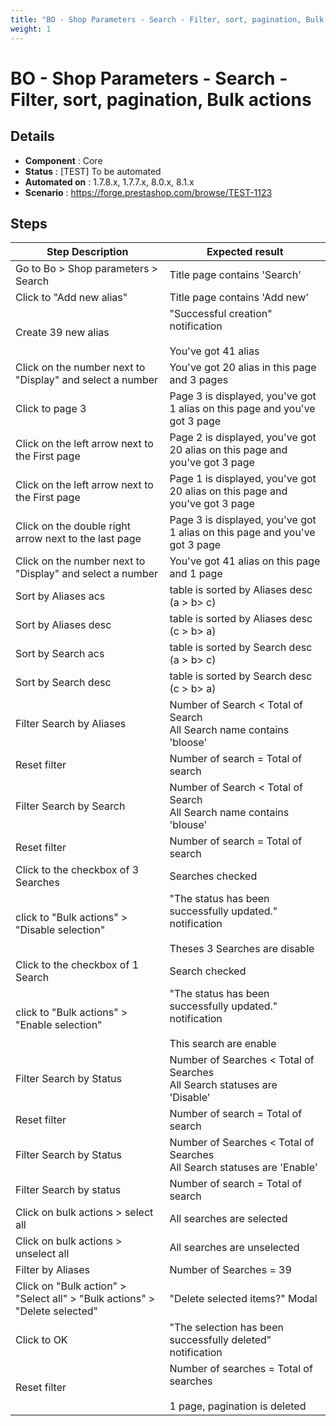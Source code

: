 ```yaml
---
title: "BO - Shop Parameters - Search - Filter, sort, pagination, Bulk actions"
weight: 1
---
```


# BO - Shop Parameters - Search - Filter, sort, pagination, Bulk actions
## Details
* **Component** : Core
* **Status** : [TEST] To be automated
* **Automated on** : 1.7.8.x, 1.7.7.x, 8.0.x, 8.1.x
* **Scenario** : https://forge.prestashop.com/browse/TEST-1123

## Steps
| Step Description | Expected result |
| ----- | ----- |
| Go to Bo > Shop parameters > Search | Title page contains 'Search' |
| Click to "Add new alias" | Title page contains 'Add new' |
| Create 39 new alias | "Successful creation" notification<br><br>You've got 41 alias |
| Click on the number next to "Display" and select a number | You've got 20 alias in this page and 3 pages |
| Click to page 3 | Page 3 is displayed, you've got 1 alias on this page and you've got 3 page |
| Click on the left arrow next to the First page | Page 2 is displayed, you've got 20 alias on this page and you've got 3 page |
| Click on the left arrow next to the First page | Page 1 is displayed, you've got 20 alias on this page and you've got 3 page |
| Click on the double right arrow next to the last page | Page 3 is displayed, you've got 1 alias on this page and you've got 3 page |
| Click on the number next to "Display" and select a number | You've got 41 alias on this page and 1 page |
| Sort by Aliases acs | table is sorted by Aliases desc (a > b> c) |
| Sort by Aliases desc | table is sorted by Aliases desc (c > b> a) |
| Sort by Search acs | table is sorted by Search desc (a > b> c) |
| Sort by Search desc | table is sorted by Search desc (c > b> a) |
| Filter Search by Aliases | Number of Search < Total of Search<br>All Search name contains 'bloose' |
| Reset filter | Number of search = Total of search |
| Filter Search by Search | Number of Search < Total of Search<br>All Search name contains 'blouse' |
| Reset filter | Number of search = Total of search |
| Click to the checkbox of 3 Searches | Searches checked |
| click to "Bulk actions" > "Disable selection" | "The status has been successfully updated." notification<br><br>Theses 3 Searches are disable |
| Click to the checkbox of 1 Search | Search checked |
| click to "Bulk actions" > "Enable selection" | "The status has been successfully updated." notification<br><br>This search are enable |
| Filter Search by Status | Number of Searches < Total of Searches<br>All Search statuses are 'Disable' |
| Reset filter | Number of search = Total of search |
| Filter Search by Status | Number of Searches < Total of Searches<br>All Search statuses are 'Enable' |
| Filter Search by status | Number of search = Total of search |
| Click on bulk actions > select all | All searches are selected |
| Click on bulk actions > unselect all | All searches are unselected |
| Filter by Aliases | Number of Searches = 39 |
| Click on "Bulk action" > "Select all" > "Bulk actions" > "Delete selected" | "Delete selected items?" Modal |
| Click to OK | "The selection has been successfully deleted" notification |
| Reset filter | Number of searches = Total of searches <br><br>1 page, pagination is deleted |
